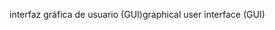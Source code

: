 <span data-ttu-id="c3ebd-101">interfaz gráfica de usuario (GUI)</span><span class="sxs-lookup"><span data-stu-id="c3ebd-101">graphical user interface (GUI)</span></span>